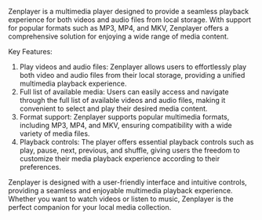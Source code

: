 Zenplayer is a multimedia player designed to provide a seamless playback experience for both videos and audio files from local storage. With support for popular formats such as MP3, MP4, and MKV, Zenplayer offers a comprehensive solution for enjoying a wide range of media content.

Key Features:

1) Play videos and audio files: Zenplayer allows users to effortlessly play both video and audio files from their local storage, providing a unified multimedia playback experience.
2) Full list of available media: Users can easily access and navigate through the full list of available videos and audio files, making it convenient to select and play their desired media content.
3) Format support: Zenplayer supports popular multimedia formats, including MP3, MP4, and MKV, ensuring compatibility with a wide variety of media files.
4) Playback controls: The player offers essential playback controls such as play, pause, next, previous, and shuffle, giving users the freedom to customize their media playback experience according to their preferences.
   
Zenplayer is designed with a user-friendly interface and intuitive controls, providing a seamless and enjoyable multimedia playback experience. Whether you want to watch videos or listen to music, Zenplayer is the perfect companion for your local media collection.
